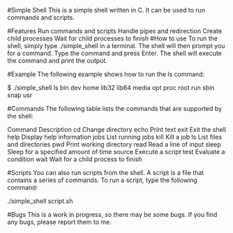 #Simple Shell
This is a simple shell written in C. It can be used to run commands and scripts.

#Features
Run commands and scripts
Handle pipes and redirection
Create child processes
Wait for child processes to finish
#How to use
To run the shell, simply type ./simple_shell in a terminal. The shell will then prompt you for a command. Type the command and press Enter. The shell will execute the command and print the output.

#Example
The following example shows how to run the ls command:

$ ./simple_shell 
ls
bin  dev  home  lib32  lib64  media  opt  proc  root  run  sbin  snap usr

#Commands
The following table lists the commands that are supported by the shell:

Command	Description
cd	Change directory
echo	Print text
exit	Exit the shell
help	Display help information
jobs	List running jobs
kill	Kill a job
ls	List files and directories
pwd	Print working directory
read	Read a line of input
sleep	Sleep for a specified amount of time
source	Execute a script
test	Evaluate a condition
wait	Wait for a child process to finish

#Scripts
You can also run scripts from the shell. A script is a file that contains a series of commands. To run a script, type the following command:

./simple_shell script.sh

#Bugs
This is a work in progress, so there may be some bugs. If you find any bugs, please report them to me.
